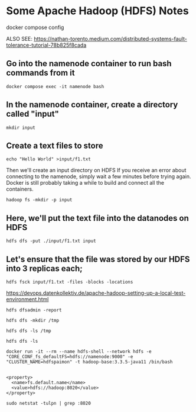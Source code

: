 # Some Apache Hadoop (HDFS) Notes

docker compose config

ALSO SEE: https://nathan-torento.medium.com/distributed-systems-fault-tolerance-tutorial-78b825f8cada


## Go into the namenode container to run bash commands from it
```
docker compose exec -it namenode bash
```

## In the namenode container, create a directory called "input"
```
mkdir input
```

## Create a text files to store 
```
echo "Hello World" >input/f1.txt
```

Then we'll create an input directory on HDFS
If you receive an error about connecting to the namenode,
simply wait a few minutes before trying again.
Docker is still probably taking a while to build
and connect all the containers.
```
hadoop fs -mkdir -p input
```

## Here, we'll put the text file into the datanodes on HDFS
```
hdfs dfs -put ./input/f1.txt input
```

## Let's ensure that the file was stored by our HDFS into 3 replicas each;
```
hdfs fsck input/f1.txt -files -blocks -locations
```

https://devops.datenkollektiv.de/apache-hadoop-setting-up-a-local-test-environment.html

```
hdfs dfsadmin -report

hdfs dfs -mkdir /tmp

hdfs dfs -ls /tmp

hdfs dfs -ls

docker run -it --rm --name hdfs-shell --network hdfs -e "CORE_CONF_fs_defaultFS=hdfs://namenode:9000" -e "CLUSTER_NAME=hdfspaimon" -t hadoop-base:3.3.5-java11 /bin/bash


<property>
  <name>fs.default.name</name>
  <value>hdfs://hadoop:8020</value>
</property>

sudo netstat -tulpn | grep :8020
```
